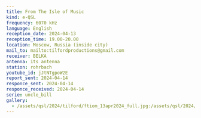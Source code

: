 ```yaml
---
title: From The Isle of Music
kind: e-QSL
frequency: 6070 kHz
language: English
reception_date: 2024-04-13
reception_time: 19.00-20.00
location: Moscow, Russia (inside city)
mail_to: mailto:tilfordproductions@gmail.com
receiver: BELKA
antenna: its antenna
station: rohrbach
youtube_id: jJtNTgpoW2E
report_sent: 2024-04-14
responce_sent: 2024-04-14
responce_received: 2024-04-14
serie: uncle_bill
gallery:
  - /assets/qsl/2024/tilford/ftiom_13apr2024_full.jpg:/assets/qsl/2024/tilford/ftiom_13apr2024_small.jpg
---
```

